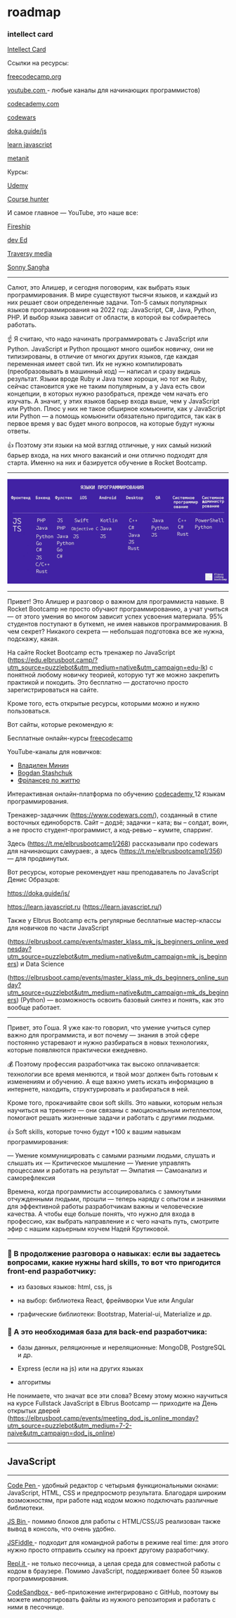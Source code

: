 # roadmap

### intellect card

<a href="https://elbrus.notion.site/10-JavaScript-eb43491aee654e21b69b898635d90be6"> Intellect Card </a>

Ссылки на ресурсы:

<a href="https://www.freecodecamp.org"> freecodecamp.org </a>


<a href="http://youtube.com"> youtube.com </a> - любые каналы для начинающих программистов)

<a href="https://www.codecademy.com"> codecademy.com </a>

<a href="https://www.codewars.com"> codewars </a>

<a href="https://doka.guide/js"> doka.guide/js </a>

<a href="https://learn.javascript.ru"> learn javascript </a>

<a href="https://metanit.com"> metanit </a>

Курсы:

<a href="ttps://www.udemy.com"> Udemy </a>

<a href="https://coursehunter.net"> Course hunter </a>

И самое главное — YouTube, это наше все:

<a href="https://www.youtube.com/c/Fireship"> Fireship </a>

<a href="https://www.youtube.com/c/DevEd"> dev Ed </a>

<a href="https://www.youtube.com/c/TraversyMedia"> Traversy media </a>

<a href="https://www.youtube.com/c/SonnySangha"> Sonny Sangha </a>


--------------------------------------------------------


Салют, это Алишер, и сегодня поговорим, как выбрать язык программирования. В мире существуют тысячи языков, и каждый из них решает свои определенные задачи. Топ-5 самых популярных языков программирования на 2022 год: JavaScript, C#, Java, Python, PHP. И выбор языка зависит от области, в которой вы собираетесь работать.

 ☝ Я считаю, что надо начинать программировать с JavaScript или Python. JavaScript и Python прощают много ошибок новичку, они не типизированы, в отличие от многих других языков, где каждая переменная имеет свой тип. Их не нужно компилировать (преобразовывать в машинный код) — написал и сразу видишь результат. 
Языки вроде Ruby и Java тоже хороши, но тот же Ruby, сейчас становится уже не таким популярным, а у Java есть свои концепции, в которых нужно разобраться, прежде чем начать его изучать. А значит, у этих языков барьер входа выше, чем у JavaScript или Python. Плюс у них не такое обширное комьюнити, как у JavaScript или Python — а помощь комьюнити обязательно пригодится, так как в первое время у вас будет много вопросов, на которые будут нужны ответы.

👍 Поэтому эти языки на мой взгляд отличные, у них самый низкий барьер входа, на них много вакансий и они отлично подходят для старта. Именно на них и базируется обучение в Rocket Bootcamp.


-------------------------------------------------------

<img src="/roadmap.jpg">

-------------------------------------------------------


Привет! Это Алишер и разговор о важном для программиста навыке. В Rocket Bootcamp не просто обучают программированию, а учат учиться — от этого умения во многом зависит успех усвоения материала. 95% студентов поступают в буткемп, не имея навыков программирования. В чем секрет? Никакого секрета — небольшая подготовка все же нужна, подскажу, какая. 

На сайте Rocket Bootcamp есть тренажер по JavaScript (https://edu.elbrusboot.camp/?utm_source=puzzlebot&utm_medium=native&utm_campaign=edu-lk) с понятной любому новичку теорией, которую тут же можно закрепить практикой и покодить. Это бесплатно — достаточно просто зарегистрироваться на сайте. 

Кроме того, есть открытые ресурсы, которыми можно и нужно пользоваться.

Вот сайты, которые рекомендую я:

Бесплатные онлайн-курсы <a href="https://www.freecodecamp.org"> freecodecamp </a>

YouTube-каналы для новичков:

- <a href="https://www.youtube.com/playlist?list=PLqKQF2ojwm3l4oPjsB9chrJmlhZ-zOzWT"> Владилен Минин </a>
- <a href="https://www.youtube.com/watch?v=CxgOKJh4zWE"> Bogdan Stashchuk </a>
- <a href="https://www.youtube.com/c/FreelancerLifeStyle"> Фрілансер по життю </a>


Интерактивная онлайн-платформа по обучению <a href="https://www.codecademy.com"> codecademy </a> 12 языкам программирования.

Тренажер-задачник (https://www.codewars.com/), созданный в стиле восточных единоборств. Сайт – додзё; задачки – ката; вы – солдат, воин, а не просто студент-программист, а код-ревью – кумите, спарринг. 

Здесь (https://t.me/elbrusbootcamp1/268) рассказывали про codewars для начинающих самураев:, а здесь (https://t.me/elbrusbootcamp1/356) — для продвинутых.

Вот ресурсы, которые рекомендует наш преподаватель по JavaScript Денис Образцов:

https://doka.guide/js/ 

https://learn.javascript.ru (https://learn.javascript.ru/) 

Также у Elbrus Bootcamp есть регулярные бесплатные мастер-классы для новичков по части JavaScript 

(https://elbrusboot.camp/events/master_klass_mk_js_beginners_online_wednesday?utm_source=puzzlebot&utm_medium=native&utm_campaign=mk_js_beginners) и Data Science 

(https://elbrusboot.camp/events/master_klass_mk_ds_beginners_online_sunday?utm_source=puzzlebot&utm_medium=native&utm_campaign=mk_ds_beginners) (Python) — возможность освоить базовый синтез и понять, как это вообще работает.


--------------------------------------------------------------------

Привет, это Гоша. Я уже как-то говорил, что умение учиться супер важно для программиста, и вот почему — знания в этой сфере постоянно устаревают и нужно разбираться в новых технологиях, которые появляются практически ежедневно. 

💰 Поэтому профессия разработчика так высоко оплачивается: технологии все время меняются, и твой мозг должен быть готовым к изменениям и обучению. А еще важно уметь искать информацию в интернете, находить, структурировать и разбираться в ней.

Кроме того, прокачивайте свои soft skills. Это навыки, которым нельзя научиться на тренинге — они связаны с эмоциональным интеллектом, помогают решать жизненные задачи и работать с другими людьми.

👍 Soft skills, которые точно будут +100 к вашим навыкам программирования:

— Умение коммуницировать с самыми разными людьми, слушать и слышать их
— Критическое мышление 
— Умение управлять процессами и работать на результат
— Эмпатия
— Самоанализ и саморефлексия

Времена, когда программисты ассоциировались с замкнутыми отчужденными людьми, прошли — теперь наряду с опытом и знаниями для эффективной работы разработчикам важны и человеческие качества. А чтобы еще больше понять, что нужно для входа в профессию, как выбрать направление и с чего начать путь, смотрите эфир с нашим карьерным коучем Надей Крутиковой.


--------------------------------------------------------------------

### 💪 В продолжение разговора о навыках: если вы задаетесь вопросами, какие нужны hard skills, то вот что пригодится front-end разработчику:

- из базовых языков: html, css, js

- на выбор: библиотека React, фреймворки Vue или Angular

- графические библиотеки: Bootstrap, Material-ui, Materialize и др.

 ### 💪 А это необходимая база для back-end разработчика:

- базы данных, реляционные и нереляционные: MongoDB, PostgreSQL и др.

- Express (если на js) или на других языках

- алгоритмы

Не понимаете, что значат все эти слова? Всему этому можно научиться на курсе Fullstack JavaScript в Elbrus Bootcamp — приходите на День открытых дверей (https://elbrusboot.camp/events/meeting_dod_js_online_monday?utm_source=puzzlebot&utm_medium=7-2-naive&utm_campaign=dod_js_online)

------------------------------------------------------------------


## JavaScript

------------------------------------------------------------------

<a href="https://codepen.io"> Code Pen </a> - удобный редактор с четырьмя функциональными окнами: JavaScript, HTML, CSS и предпросмотр результата. Благодаря широким возможностям, при работе над кодом можно подключать различные библиотеки.

<a href="https://jsbin.com"> JS Bin </a> - помимо блоков для работы с HTML/CSS/JS реализован также вывод в консоль, что очень удобно.

<a href="https://jsfiddle.net"> JSFiddle </a> - подходит для командной работы в режиме real time: для этого нужно просто отправить ссылку на проект другому разработчику.

<a href="https://replit.com"> Repl.it </a> - не только песочница, а целая среда для совместной работы с кодом в браузере. Помимо JavaScript, поддерживает более 50 языков программирования.

<a href="https://codesandbox.io"> CodeSandbox </a> - веб-приложение интегрировано с GitHub, поэтому вы можете импортировать файлы из нужного репозитория и работать с ними в песочнице.
